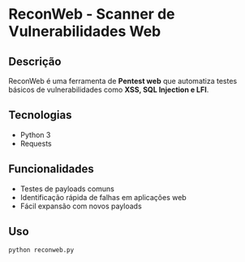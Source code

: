 
# ReconWeb - Scanner de Vulnerabilidades Web

## Descrição
ReconWeb é uma ferramenta de **Pentest web** que automatiza testes básicos de vulnerabilidades como **XSS, SQL Injection e LFI**.

## Tecnologias
- Python 3
- Requests

## Funcionalidades
- Testes de payloads comuns
- Identificação rápida de falhas em aplicações web
- Fácil expansão com novos payloads

## Uso
```bash
python reconweb.py
